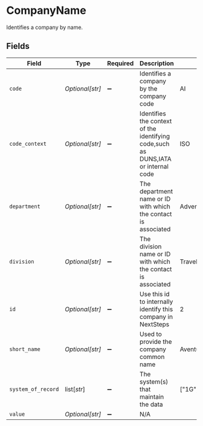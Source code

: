# CompanyName

Identifies a company by name.


## Fields

| Field                                                                             | Type                                                                              | Required                                                                          | Description                                                                       | Example                                                                           |
| --------------------------------------------------------------------------------- | --------------------------------------------------------------------------------- | --------------------------------------------------------------------------------- | --------------------------------------------------------------------------------- | --------------------------------------------------------------------------------- |
| `code`                                                                            | *Optional[str]*                                                                   | :heavy_minus_sign:                                                                | Identifies a company by the company code                                          | AI                                                                                |
| `code_context`                                                                    | *Optional[str]*                                                                   | :heavy_minus_sign:                                                                | Identifies the context of the identifying code,such as DUNS,IATA or internal code | ISO                                                                               |
| `department`                                                                      | *Optional[str]*                                                                   | :heavy_minus_sign:                                                                | The department name or ID with which the contact is associated                    | Adventure department                                                              |
| `division`                                                                        | *Optional[str]*                                                                   | :heavy_minus_sign:                                                                | The division name or ID with which the contact is associated                      | Travel Division                                                                   |
| `id`                                                                              | *Optional[str]*                                                                   | :heavy_minus_sign:                                                                | Use this id to internally identify this company in NextSteps                      | 2                                                                                 |
| `short_name`                                                                      | *Optional[str]*                                                                   | :heavy_minus_sign:                                                                | Used to provide the company common name                                           | Aventure Inc                                                                      |
| `system_of_record`                                                                | list[*str*]                                                                       | :heavy_minus_sign:                                                                | The system(s) that maintain the data                                              | ["1G","1V","MB","HZ"]                                                             |
| `value`                                                                           | *Optional[str]*                                                                   | :heavy_minus_sign:                                                                | N/A                                                                               |                                                                                   |